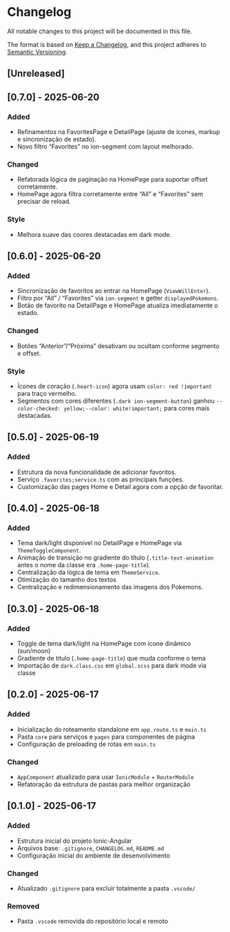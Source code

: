 # Changelog

All notable changes to this project will be documented in this file.

The format is based on [Keep a Changelog](https://keepachangelog.com/en/1.1.0/),
and this project adheres to [Semantic Versioning](https://semver.org/spec/v2.0.0.html).

## [Unreleased]

## [0.7.0] - 2025-06-20

### Added

- Refinamentos na FavoritesPage e DetailPage (ajuste de ícones, markup e sincronização de estado).
- Novo filtro “Favorites” no ion-segment com layout melhorado.

### Changed

- Refatorada lógica de paginação na HomePage para suportar offset corretamente.
- HomePage agora filtra corretamente entre “All” e “Favorites” sem precisar de reload.

### Style

- Melhora suave das coores destacadas em dark mode.

## [0.6.0] - 2025-06-20

### Added

- Sincronização de favoritos ao entrar na HomePage (`ViewWillEnter`).
- Filtro por “All” / “Favorites” via `ion-segment` e getter `displayedPokemons`.
- Botão de favorito na DetailPage e HomePage atualiza imediatamente o estado.

### Changed

- Botões “Anterior”/“Próxima” desativam ou ocultam conforme segmento e offset.

### Style

- Ícones de coração (`.heart-icon`) agora usam `color: red !important` para traço vermelho.
- Segmentos com cores diferentes (`.dark ion-segment-button`) ganhou `--color-checked: yellow;--color: white!important;` para cores mais destacadas.

## [0.5.0] - 2025-06-19

### Added

- Estrutura da nova funcionalidade de adicionar favoritos.
- Serviço `.favorites;service.ts` com as principais funções.
- Customização das pages Home e Detail agora com a opção de favoritar.

## [0.4.0] - 2025-06-18

### Added

- Tema dark/light disponível no DetailPage e HomePage via `ThemeToggleComponent`.
- Animação de transição no gradiente do título (`.title-text-animation` antes o nome da classe era `.home-page-title`).
- Centralização da lógica de tema em `ThemeService`.
- Otimização do tamanho dos textos
- Centralização e redimensionamento das imagens dos Pokemons.

## [0.3.0] - 2025-06-18

### Added

- Toggle de tema dark/light na HomePage com ícone dinâmico (sun/moon)
- Gradiente de título (`.home-page-title`) que muda conforme o tema
- Importação de `dark.class.css` em `global.scss` para dark mode via classe

## [0.2.0] - 2025-06-17

### Added

- Inicialização do roteamento standalone em `app.route.ts` e `main.ts`
- Pasta `core` para serviços e `pages` para componentes de página
- Configuração de preloading de rotas em `main.ts`

### Changed

- `AppComponent` atualizado para usar `IonicModule` + `RouterModule`
- Refatoração da estrutura de pastas para melhor organização

## [0.1.0] - 2025-06-17

### Added

- Estrutura inicial do projeto Ionic-Angular
- Arquivos base: `.gitignore`, `CHANGELOG.md`, `README.md`
- Configuração inicial do ambiente de desenvolvimento

### Changed

- Atualizado `.gitignore` para excluir totalmente a pasta `.vscode/`

### Removed

- Pasta `.vscode` removida do repositório local e remoto

